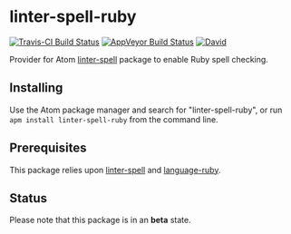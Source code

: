 # linter-spell-ruby

[![Travis-CI Build Status](https://img.shields.io/travis/AtomLinter/linter-spell-ruby/master.svg?label=Linux/OSX%20build)](https://travis-ci.org/AtomLinter/linter-spell-ruby) [![AppVeyor Build Status](https://img.shields.io/appveyor/ci/yitzchak/linter-spell-ruby/master.svg?label=Windows%20build)](https://ci.appveyor.com/project/yitzchak/linter-spell-ruby) [![David](https://img.shields.io/david/AtomLinter/linter-spell-ruby.svg)](https://david-dm.org/AtomLinter/linter-spell-ruby)

Provider for Atom [linter-spell](https://atom.io/packages/linter-spell) package
to enable Ruby spell checking.

## Installing

Use the Atom package manager and search for "linter-spell-ruby", or run
`apm install linter-spell-ruby` from the command line.

## Prerequisites

This package relies upon [linter-spell](https://atom.io/packages/linter-spell)
and [language-ruby](https://atom.io/packages/language-ruby).

## Status

Please note that this package is in an **beta** state.
